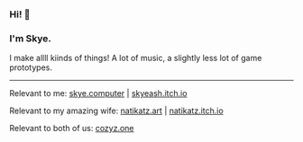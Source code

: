 ### Hi! 👋
### I'm Skye.

I make allll kiinds of things! A lot of music, a slightly less lot of game prototypes.

---

Relevant to me:
[skye.computer](skye.computer) | [skyeash.itch.io](skyeash.itch.io)

Relevant to my amazing wife:
[natikatz.art](natikatz.art) | [natikatz.itch.io](natikatz.itch.io)

Relevant to both of us:
[cozyz.one](cozyz.one)
